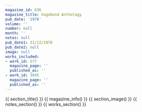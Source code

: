 ```yaml
---
magazine_id: 636
magazine_title: Vagabond Anthology
pub_date: '1978'
volume: ''
number: null
month: ''
notes: null
pub_date1: 31/12/1978
pub_date2: null
image: null
works_included:
- work_id: 577
  magazine_page: ''
  published_as: ''
- work_id: 3845
  magazine_page: ''
  published_as: ''
---
```


{{ section_title() }}
{{ magazine_info() }}
{{ section_image() }}
{{ notes_section() }}
{{ works_section() }}
